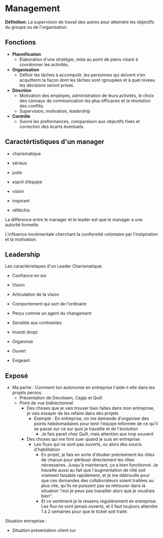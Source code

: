 # Management

**Définition:** La supervision de travail des autres pour atteindre les objectifs du groupe ou de l'organisation.

## Fonctions

- **Plannification**
  - Elaboration d'une stratégie, mise au point de plans visant à coordonner les activités.
- **Organisation**
  - Définir les tâches à accompolir, les personnes qui doivent s'en acquitterm la façon dont les tâches sont rgroupées et à quel niveau les décisions seront prises.
- **Direction**
  - Motivation des employés, administration de leurs activités, le choix des cannaux de communication les plus efficaces et la résolution des conflits.
  - Supervision, motivation, leadership
- **Contrôle**
  - Suivre les preformances, comparaison aux objectifs fixés et correction des écarts éventuels.

## Caractértistiques d'un manager

- charismatique

- sérieux

- juste

- esprit d’équipe

- vision

- inspirant

- réfléchis

La différence entre le manager et le leader est que le manager a une autorité formelle.

L'influence incrémentale cherchant la conformité volontaire par l'instpiration et la motivation.

## Leadership

Les caractéristiques d'un Leader Charismatique:

- Confiance en soi
- Vision
- Articulation de la vision
- Comportement qui sort de l'ordinaire
- Perçu comme un agent du changement
- Sensible aux contraintes

- Investi (trop)
- Organnisé
- Ouvert
- Exigeant

## Exposé

- Ma partie : Comment ton autonomie en entreprise t'aide-t-elle dans les projets persos.
  - Présentation de Devoteam, Cagip et Quill
  - Point de vue bidirectionnel
    - Des choses que je vais trouver bien faites dans mon entreprise, je vais essayer de les refaire dans des projets
      - Exemple : En entreprise, on me demande d'organiser des points hebdomadaires pour tenir l'équipe informée de ce qu'il se passe sur ce sur quoi je travaille et de l'évolution
        - Je fais pareil chez Quill, mais attention aux trop souvent
    - Des choses qui me font suer quand je suis en entreprise
      - Les fluxs qui ne sont pas ouverts, ou alors des soucis d'habilitation
        - En projet, je fais en sorte d'étudier précisément les rôles de chacun pour attribuer directement les rôles nécessaires. Jusqu'à maintenant, ça a bien fonctionné. Je travaille aussi au fait que l'augmentation de rôle soit vraiment faisable rapidement, et je me débrouille pour que ces demandes des collaborateurs soient traitées au plus vite, qu'ils ne puissent pas se retrouver dans la situation "moi je peux pas travailler alors que je voudrais bien".
        - Et ce sentiment je le ressens régulièrement en entreprise. Les flux ne sont jamais ouverts, et il faut toujours attendre 1 à 2 semaines pour que le ticket soit traité.

Situation entreprise :

- Situation présentation client sur 
